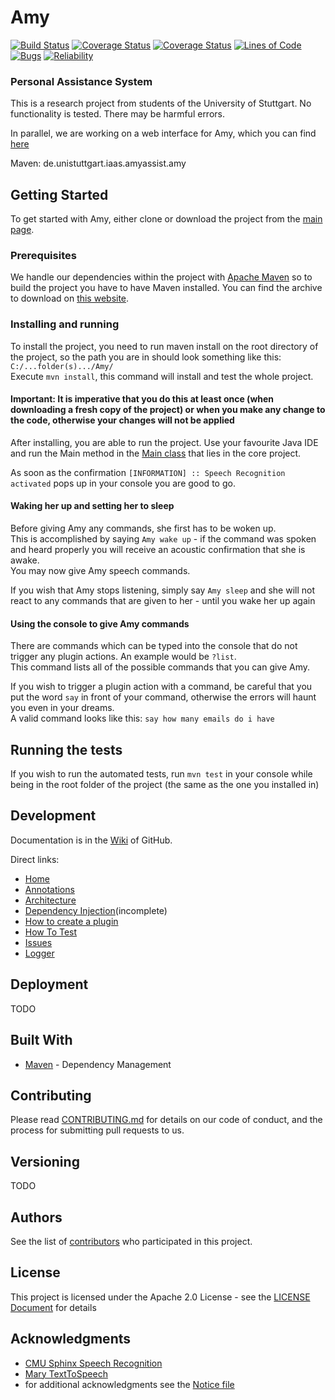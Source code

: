 # Amy
[![Build Status](https://travis-ci.com/AmyAssist/Amy.svg?branch=dev)](https://travis-ci.com/AmyAssist/Amy)
[![Coverage Status](https://codecov.io/gh/AmyAssist/Amy/branch/dev/graph/badge.svg)](https://codecov.io/gh/AmyAssist/Amy)
[![Coverage Status](https://sonarcloud.io/api/project_badges/measure?project=de.unistuttgart.iaas.amyassist%3Aamy&metric=coverage)](https://sonarcloud.io/component_measures?id=de.unistuttgart.iaas.amyassist%3Aamy&metric=Coverage)
[![Lines of Code](https://sonarcloud.io/api/project_badges/measure?project=de.unistuttgart.iaas.amyassist%3Aamy&metric=ncloc)](https://sonarcloud.io/dashboard?id=de.unistuttgart.iaas.amyassist%3Aamy)
[![Bugs](https://sonarcloud.io/api/project_badges/measure?project=de.unistuttgart.iaas.amyassist%3Aamy&metric=bugs)](https://sonarcloud.io/component_measures?id=de.unistuttgart.iaas.amyassist%3Aamy&metric=Reliability)
[![Reliability](https://sonarcloud.io/api/project_badges/measure?project=de.unistuttgart.iaas.amyassist%3Aamy&metric=reliability_rating)](https://sonarcloud.io/component_measures?id=de.unistuttgart.iaas.amyassist%3Aamy&metric=Reliability)

### Personal Assistance System

This is a research project from students of the University of Stuttgart. No functionality is tested. There may be harmful errors.  

In parallel, we are working on a web interface for Amy, which you can find [here](https://github.com/AmyAssist/Amy-Web)


Maven: de.unistuttgart.iaas.amyassist.amy



## Getting Started
To get started with Amy, either clone or download the project from the [main page](https://github.com/AmyAssist/Amy).


### Prerequisites

We handle our dependencies within the project with [Apache Maven](https://maven.apache.org/) so to build the project you have to have Maven installed. You can find the archive to download on [this website](https://maven.apache.org/download.cgi).


### Installing and running

To install the project, you need to run maven install on the root directory of the project, so the path you are in should look something like this: `C:/...folder(s).../Amy/`  
Execute `mvn install`, this command will install and test the whole project. 

#### Important: It is imperative that you do this at least once (when downloading a fresh copy of the project) or when you make any change to the code, otherwise your changes will not be applied

After installing, you are able to run the project. Use your favourite Java IDE and run the Main method in the [Main class](core/src/main/java/de/unistuttgart/iaas/amyassist/amy/core/Main.java) that lies in the core project.

As soon as the confirmation `[INFORMATION] :: Speech Recognition activated` pops up in your console you are good to go.  

#### Waking her up and setting her to sleep
Before giving Amy any commands, she first has to be woken up.  
This is accomplished by saying `Amy wake up` - if the command was spoken and heard properly you will receive an acoustic confirmation that she is awake.  
You may now give Amy speech commands.


If you wish that Amy stops listening, simply say `Amy sleep` and she will not react to any commands that are given to her - until you wake her up again


#### Using the console to give Amy commands
There are commands which can be typed into the console that do not trigger any plugin actions. An example would be `?list`.  
This command lists all of the possible commands that you can give Amy.  

If you wish to trigger a plugin action with a command, be careful that you put the word `say` in front of your command, otherwise the errors will haunt you even in your dreams.  
A valid command looks like this: `say how many emails do i have`


## Running the tests

If you wish to run the automated tests, run `mvn test` in your console while being in the root folder of the project (the same as the one you installed in) 

## Development

Documentation is in the [Wiki](https://github.com/AmyAssist/Amy/wiki) of GitHub.

Direct links:
- [Home](https://github.com/AmyAssist/Amy/wiki)
- [Annotations](https://github.com/AmyAssist/Amy/wiki/Annotations)
- [Architecture](https://github.com/AmyAssist/Amy/wiki/Architecture)
- [Dependency Injection](https://github.com/AmyAssist/Amy/wiki/Dependency-Injection-(DI))(incomplete)
- [How to create a plugin](https://github.com/AmyAssist/Amy/wiki/How-to-create-a-plugin)
- [How To Test](https://github.com/AmyAssist/Amy/wiki/How-to-Test)
- [Issues](https://github.com/AmyAssist/Amy/wiki/Issues)
- [Logger](https://github.com/AmyAssist/Amy/wiki/Logger)


## Deployment

TODO

## Built With

* [Maven](https://maven.apache.org/) - Dependency Management

## Contributing

Please read [CONTRIBUTING.md](https://gist.github.com/PurpleBooth/b24679402957c63ec426) for details on our code of conduct, and the process for submitting pull requests to us.

## Versioning

TODO

## Authors

See the list of [contributors](https://github.com/AmyAssist/Amy/graphs/contributors) who participated in this project.

## License

This project is licensed under the Apache 2.0 License - see the [LICENSE Document](LICENSE) for details

## Acknowledgments

* [CMU Sphinx Speech Recognition](https://cmusphinx.github.io/)
* [Mary TextToSpeech](http://mary.dfki.de/)
* for additional acknowledgments see the [Notice file](notice.md)

